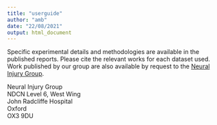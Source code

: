 ```yaml
---
title: "userguide"
author: "amb"
date: "22/08/2021"
output: html_document
---
```


Specific experimental details and methodologies are available in the published reports. Please cite the relevant works for each dataset used. Work published by our group are also available by request to the [Neural Injury Group](https://www.ndcn.ox.ac.uk/research/neural-injury-group). 

Neural Injury Group  
NDCN Level 6, West Wing  
John Radcliffe Hospital  
Oxford   
OX3 9DU  


